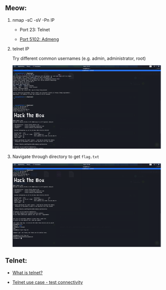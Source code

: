 ## Meow:

1. nmap -sC -sV -Pn IP

    - Port 23: Telnet

    - [Port 5102: Admeng](https://www.speedguide.net/port.php?port=5102)

2. telnet IP

	Try different common usernames (e.g. admin, administrator, root)
	
	![](./Screenshots/Meow-1.png)
	
3. Navigate through directory to get `flag.txt`

	![](./Screenshots/Meow-2.png)

## Telnet:

- [What is telnet?](https://www.techtarget.com/searchnetworking/definition/Telnet)

- [Telnet use case - test connectivity](https://netbeez.net/blog/telnet-to-test-connectivity-to-tcp/)
